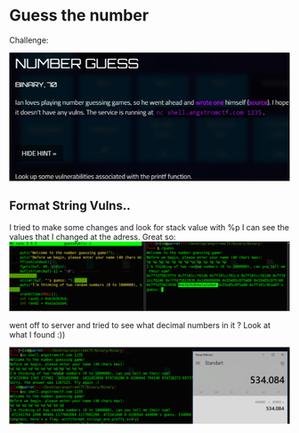 # Guess the number

Challenge:

![](https://github.com/mali44/CTF-Write-ups/blob/master/2018-03-21-angstromctf/binary_guess_the_number/binary_guess_number.jpeg?raw=true)

## Format String Vulns..

I tried to make some changes and look for stack value with %p I can see the values that I changed at the adress. Great so:
![](https://github.com/mali44/CTF-Write-ups/blob/master/2018-03-21-angstromctf/binary_guess_the_number/guessthenumber.png?raw=true)

went off to server and tried to see what decimal numbers  in it ?
Look at what I found :))

![](https://github.com/mali44/CTF-Write-ups/blob/master/2018-03-21-angstromctf/binary_guess_the_number/guessthenumberFlag.png?raw=true)
